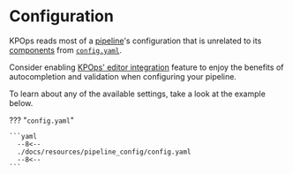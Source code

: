 # Configuration

KPOps reads most of a [pipeline](/user/getting-started/quick-start/#deploying-the-word-count-pipeline)'s configuration that is unrelated to its [components](./components) from [`config.yaml`](/user/references/config).

Consider enabling [KPOps' editor integration](/user/references/editor-integration) feature to enjoy the benefits of autocompletion and validation when configuring your pipeline.

To learn about any of the available settings, take a look at the example below.

??? "`config.yaml`"

    ```yaml
      --8<--
      ./docs/resources/pipeline_config/config.yaml
      --8<--
    ```
